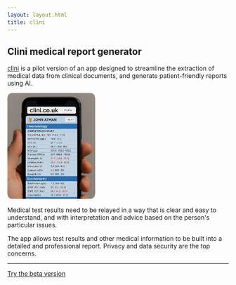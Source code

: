 ```yaml
---
layout: layout.html
title: clini
---
```

<h2>Clini medical report generator</h2>

[clini](https://www.clini.co.uk) is a pilot version of an app designed to streamline the extraction of medical data from clinical documents, and generate patient-friendly reports using AI. 

<a href="https://www.clini.co.uk">
<img style="max-width: 200px; border-radius: 5%;" src="/assets/images/phonedemo.jpg" alt="phone">
</a>

Medical test results need to be relayed in a way that is clear and easy to understand, and with interpretation and advice based on the person's particular issues.

The app allows test results and other medical information to be built into a detailed and professional report. Privacy and data security are the top concerns. 

<hr>

[Try the beta version](https://www.clini.co.uk)